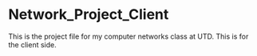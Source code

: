 # Network_Project_Client
This is the project file for my computer networks class at UTD. This is for the client side.

